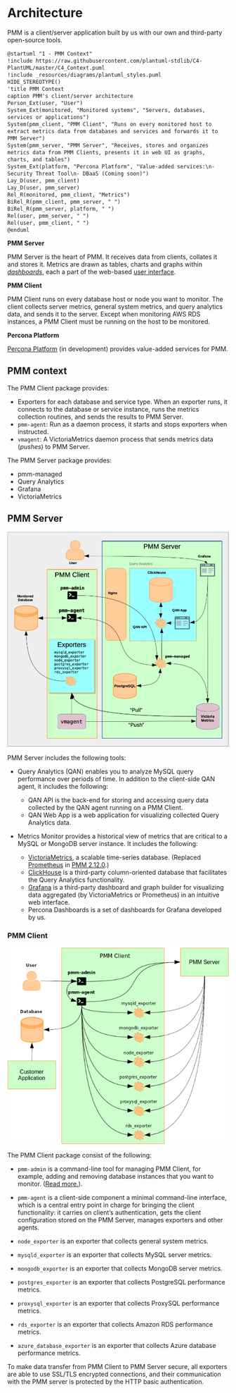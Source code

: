 # Architecture

PMM is a client/server application built by us with our own and third-party open-source tools.

```plantuml
@startuml "1 - PMM Context"
!include https://raw.githubusercontent.com/plantuml-stdlib/C4-PlantUML/master/C4_Context.puml
!include _resources/diagrams/plantuml_styles.puml
HIDE_STEREOTYPE()
'title PMM Context
caption PMM's client/server architecture
Person_Ext(user, "User")
System_Ext(monitored, "Monitored systems", "Servers, databases, services or applications")
System(pmm_client, "PMM Client", "Runs on every monitored host to extract metrics data from databases and services and forwards it to PMM Server")
System(pmm_server, "PMM Server", "Receives, stores and organizes metrics data from PMM Clients, presents it in web UI as graphs, charts, and tables")
System_Ext(platform, "Percona Platform", "Value-added services:\n- Security Threat Tool\n- DBaaS (Coming soon)")
Lay_D(user, pmm_client)
Lay_D(user, pmm_server)
Rel_R(monitored, pmm_client, "Metrics")
BiRel_R(pmm_client, pmm_server, " ")
BiRel_R(pmm_server, platform, " ")
Rel(user, pmm_server, " ")
Rel(user, pmm_client, " ")
@enduml
```


**PMM Server**

PMM Server is the heart of PMM. It receives data from clients, collates it and stores it. Metrics are drawn as tables, charts and graphs within [*dashboards*](dashboards/), each a part of the web-based [user interface](../using/interface.md).

**PMM Client**

PMM Client runs on every database host or node you want to monitor. The client collects server metrics, general system metrics, and query analytics data, and sends it to the server. Except when monitoring AWS RDS instances, a PMM Client must be running on the host to be monitored.

**Percona Platform**

[Percona Platform](../using/platform/) (in development) provides value-added services for PMM.

## PMM context

The PMM Client package provides:

- Exporters for each database and service type. When an exporter runs, it connects to the database or service instance, runs the metrics collection routines, and sends the results to PMM Server.
- `pmm-agent`: Run as a daemon process, it starts and stops exporters when instructed.
- `vmagent`: A VictoriaMetrics daemon process that sends metrics data (*pushes*) to PMM Server.

The PMM Server package provides:

- pmm-managed
- Query Analytics
- Grafana
- VictoriaMetrics

## PMM Server

![!image](../_images/PMM_Architecture_Client_Server.jpg)

PMM Server includes the following tools:

- Query Analytics (QAN) enables you to analyze MySQL query performance over periods of time. In addition to the client-side QAN agent, it includes the following:

    - QAN API is the back-end for storing and accessing query data collected by the QAN agent running on a PMM Client.
    - QAN Web App is a web application for visualizing collected Query Analytics data.

- Metrics Monitor provides a historical view of metrics that are critical to a MySQL or MongoDB server instance. It includes the following:

    - [VictoriaMetrics](https://github.com/VictoriaMetrics/VictoriaMetrics), a scalable time-series database. (Replaced [Prometheus](https://prometheus.io) in [PMM 2.12.0](../release-notes/2.12.0.md).)
    - [ClickHouse](https://clickhouse.tech/) is a third-party column-oriented database that facilitates the Query Analytics functionality.
    - [Grafana](http://docs.grafana.org/) is a third-party dashboard and graph builder for visualizing data aggregated (by VictoriaMetrics or Prometheus) in an intuitive web interface.
    - Percona Dashboards is a set of dashboards for Grafana developed by us.

### PMM Client

![!image](../_images/diagram.pmm.client-architecture.png)

The PMM Client package consist of the following:

- `pmm-admin` is a command-line tool for managing PMM Client, for example, adding and removing database instances that you want to monitor. ([Read more.](../details/commands/pmm-admin.md)).
- `pmm-agent` is a client-side component a minimal command-line interface, which is a central entry point in charge for bringing the client functionality: it carries on client’s authentication, gets the client configuration stored on the PMM Server, manages exporters and other agents.
- `node_exporter` is an exporter that collects general system metrics.
- `mysqld_exporter` is an exporter that collects MySQL server metrics.
- `mongodb_exporter` is an exporter that collects MongoDB server metrics.
- `postgres_exporter` is an exporter that collects PostgreSQL performance metrics.
- `proxysql_exporter` is an exporter that collects ProxySQL performance metrics.
- `rds_exporter` is an exporter that collects Amazon RDS performance metrics.

- `azure_database_exporter` is an exporter that collects Azure database performance metrics.

To make data transfer from PMM Client to PMM Server secure, all exporters are able to use SSL/TLS encrypted connections, and their communication with the PMM server is protected by the HTTP basic authentication.
